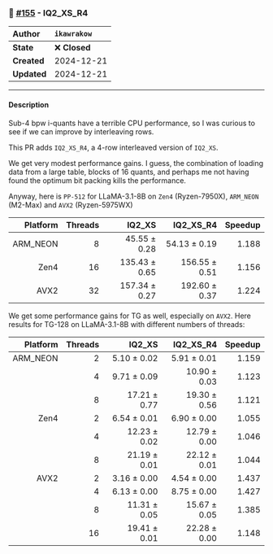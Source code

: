 ### 🔀 [#155](https://github.com/ikawrakow/ik_llama.cpp/pull/155) - IQ2_XS_R4

| **Author** | `ikawrakow` |
| :--- | :--- |
| **State** | ❌ **Closed** |
| **Created** | 2024-12-21 |
| **Updated** | 2024-12-21 |

---

#### Description

Sub-4 bpw i-quants have a terrible CPU performance, so I was curious to see if we can improve by interleaving rows.

This PR adds `IQ2_XS_R4`, a 4-row interleaved version of `IQ2_XS`.

We get very modest performance gains. I guess, the combination of loading data from a  large table, blocks of 16 quants, and perhaps me not having found the optimum bit packing kills the performance. 

Anyway, here is `PP-512` for LLaMA-3.1-8B on `Zen4` (Ryzen-7950X), `ARM_NEON` (M2-Max) and `AVX2` (Ryzen-5975WX)

| Platform |  Threads | IQ2_XS | IQ2_XS_R4 | Speedup |
| ---: | ---: | ---: | ---: | ---: |
| ARM_NEON |  8 |  45.55 ± 0.28   | 54.13 ± 0.19 | 1.188 |
| Zen4            | 16 | 135.43 ± 0.65 | 156.55 ± 0.51  | 1.156 |
| AVX2           | 32 | 157.34 ± 0.27 |   192.60 ± 0.37  | 1.224 |

We get some performance gains for TG as well, especially on `AVX2`.
Here results for TG-128 on LLaMA-3.1-8B with different numbers of threads:

| Platform |  Threads | IQ2_XS | IQ2_XS_R4 | Speedup |
| ---: | ---: | ---: | ---: | ---: |
| ARM_NEON | 2 |  5.10 ± 0.02  | 5.91 ± 0.01  | 1.159 |
|                      | 4 | 9.71 ± 0.09  | 10.90 ± 0.03 | 1.123 |
|                      | 8 | 17.21 ± 0.77 | 19.30 ± 0.56  | 1.121 |
| Zen4            | 2 |  6.54 ± 0.01  | 6.90 ± 0.00  |  1.055 |
|                      | 4 |  12.23 ± 0.02 | 12.79 ± 0.00  |  1.046 |
|                      | 8 |  21.19 ± 0.01  | 22.12 ± 0.01 |  1.044 |
| AVX2           | 2 | 3.16 ± 0.00  | 4.54 ± 0.00 | 1.437 |
|                     | 4 | 6.13 ± 0.00  |  8.75 ± 0.00  | 1.427 |
|                     | 8 |  11.31 ± 0.05  | 15.67 ± 0.05  | 1.385 |
|                     | 16 |  19.41 ± 0.01  |  22.28 ± 0.00  | 1.148 |